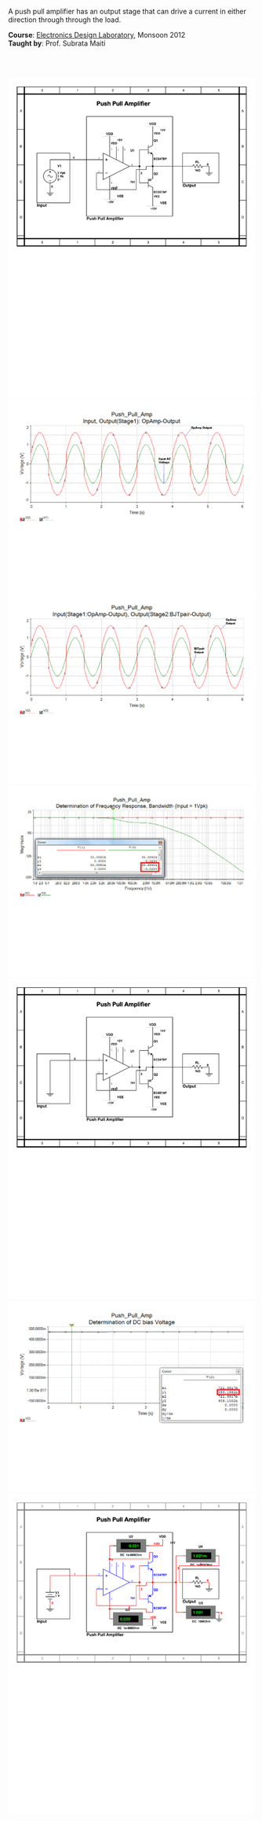 A push pull amplifier has an output stage that can drive a current in either
direction through through the load.

**Course**: [Electronics Design Laboratory], Monsoon 2012<br>
**Taught by**: Prof. Subrata Maiti

[Electronics Design Laboratory]: https://github.com/nitrece/electronics-design-laboratory

<br>
<br>

![](Results/01.%20Circuit.png)<br>
![](Results/02.%20Stage%201%20Output.png)<br>
![](Results/03.%20Stage%202%20Output.png)<br>
![](Results/04.%20Frequency%20Response.png)<br>
![](Results/05.%20DC%20Bias%20Circuit.png)<br>
![](Results/06.%20DC%20Bias%20Measurement.png)<br>
![](Results/07.%20Power%20Measurement.png)<br>
